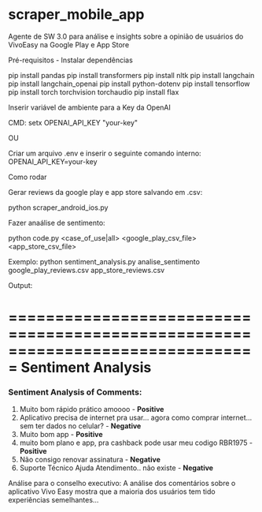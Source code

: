 # scraper_mobile_app 

Agente de SW 3.0 para análise e insights sobre a opinião de usuários do VivoEasy na Google Play e App Store

Pré-requisitos - Instalar dependências

pip install pandas
pip install transformers
pip install nltk
pip install langchain
pip install langchain_openai
pip install python-dotenv
pip install tensorflow
pip install torch torchvision torchaudio
pip install flax

Inserir variável de ambiente para a Key da OpenAI

CMD:
setx OPENAI_API_KEY "your-key"

OU

Criar um arquivo .env e inserir o seguinte comando interno:
OPENAI_API_KEY=your-key

Como rodar

Gerar reviews da google play e app store salvando em .csv:

python scraper_android_ios.py

Fazer anaálise de sentimento:

python code.py <case_of_use|all> <google_play_csv_file> <app_store_csv_file>

Exemplo:
python sentiment_analysis.py analise_sentimento google_play_reviews.csv app_store_reviews.csv

Output:

===============================================================================
Sentiment Analysis
===============================================================================
### Sentiment Analysis of Comments:

1. Muito bom rápido prático amoooo - **Positive**
2. Aplicativo precisa de internet pra usar… agora como comprar internet… sem ter dados no celular? - **Negative**
3. Muito bom app - **Positive**
4. muito bom plano e app, pra cashback pode usar meu codigo RBR1975 - **Positive**
5. Não consigo renovar assinatura - **Negative**
6. Suporte Técnico Ajuda Atendimento.. não existe - **Negative**

Análise para o conselho executivo:
A análise dos comentários sobre o aplicativo Vivo Easy mostra que a maioria dos usuários tem tido experiências semelhantes...
